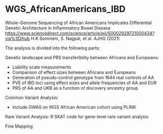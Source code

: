 # WGS_AfricanAmericans_IBD
Whole-Genome Sequencing of African Americans Implicates Differential Genetic Architecture in Inflammatory Bowel Disease
https://www.sciencedirect.com/science/article/pii/S0002929721000434?via%3Dihub 
H.K Somineni, S. Nagpal, et al. AJHG (2021)


The analysis is divided into the following parts:

Genetic landscape and PRS transferibility between Africans and Europeans:
- Liability scale measurements
- Comparison of effect sizes between Africans and Europeans
- Generation of pseudo-control genotype from 1644 real controls of AA 
- PVE of IBD loci using effect sizes and allele frequencies of AA and EUR
- PRS of AA and UKB as a function of discovery ancestry group

Common Variant Analysis: 
- Include GWAS on WGS African American cohort using PLINK

Rare Variant Analysis:
R SKAT code for gene-level rare variant analysis

Fine Mapping




